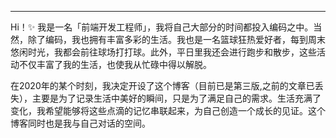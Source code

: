 ----------
Hi！✨ 我是一名「前端开发工程师」，我将自己大部分的时间都投入编码之中。当然，除了编码，我也拥有丰富多彩的生活。我也是一名篮球狂热爱好者，每到周末悠闲时光，我都会前往球场打打球。此外，平日里我还会进行跑步和散步，这些活动不仅丰富了我的生活，也使我从忙碌中得以解脱。

在2020年的某个时刻，我决定开设了这个博客（目前已是第三版,之前的文章已丢失），主要是为了记录生活中美好的瞬间，只是为了满足自己的需求。生活充满了变化，我希望能够将这些点滴的记忆串联起来，为自己创造一个成长的见证。这个博客同时也是我与自己对话的空间。
